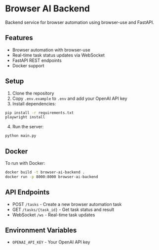 # Browser AI Backend

Backend service for browser automation using browser-use and FastAPI.

## Features

- Browser automation with browser-use
- Real-time task status updates via WebSocket
- FastAPI REST endpoints
- Docker support

## Setup

1. Clone the repository
2. Copy `.env.example` to `.env` and add your OpenAI API key
3. Install dependencies:
```bash
pip install -r requirements.txt
playwright install
```

4. Run the server:
```bash
python main.py
```

## Docker

To run with Docker:

```bash
docker build -t browser-ai-backend .
docker run -p 8000:8000 browser-ai-backend
```

## API Endpoints

- POST `/tasks` - Create a new browser automation task
- GET `/tasks/{task_id}` - Get task status and result
- WebSocket `/ws` - Real-time task updates

## Environment Variables

- `OPENAI_API_KEY` - Your OpenAI API key